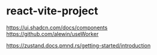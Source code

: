 # react-vite-project

https://ui.shadcn.com/docs/components
https://github.com/alewin/useWorker

<!-- https://zustand-demo.pmnd.rs/ -->
https://zustand.docs.pmnd.rs/getting-started/introduction
